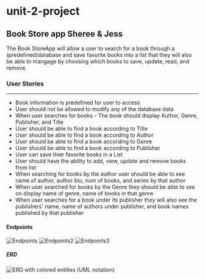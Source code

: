 # unit-2-project
## Book Store app Sheree &amp; Jess

The Book StoreApp will allow a user to search for a book through a (predefined)database and save favorite books into a list that they will also be able to mangage by choosing which books to save, update, read, and remove.

### User Stories
***
* Book information is predefined for user to access
* User should not be allowed to modify any of the database data 
* When user searches for books - The book should display Author, Genre, Publisher, and Title
* User should be able to find a book according to Title
* User should be able to find a book according to Author
* User should be able to find a book according to Genre
* User should be able to find a book according to Publisher
* User can save thier favorite books in a List
* User should have the ability to add, view, update and remove books from list
* When searching for books by the author user should be able to see name of author, author bio, num of books, and series by that author
* When user searched for books by the Genre they should be able to see on display name of genre, name of books in that genre
* When user searches for a book under its publisher they will also see the publishers' name, name of authors under publisher, and book names published by that publisher

#### Endpoints


![Endpoints](https://user-images.githubusercontent.com/87440131/148073273-b256aa42-e2b2-4776-a0b9-06a7280c30a3.jpg)
![Endpoints2](https://user-images.githubusercontent.com/87440131/148073397-63cef7a3-6db3-49a1-89a5-29e296843c4c.jpg)
![Endpoints3](https://user-images.githubusercontent.com/87440131/148073403-fd360d6e-e1a2-4dd1-af87-c99e078c7889.jpg)


##### ERD

![ERD with colored entities (UML notation)](https://user-images.githubusercontent.com/87440131/147990682-9c42d9f5-591c-4500-b758-9136031d1bdd.jpeg)
